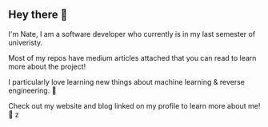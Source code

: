 ## Hey there 👋

<!--
**Resneak/Resneak** is a ✨ _special_ ✨ repository because its `README.md` (this file) appears on your GitHub profile.

Here are some ideas to get you started:

- 🔭 I’m currently working on ...
- 🌱 I’m currently learning ...
- 👯 I’m looking to collaborate on ...
- 🤔 I’m looking for help with ...
- 💬 Ask me about ...
- 📫 How to reach me: ...
- 😄 Pronouns: ...
- ⚡ Fun fact: ...
-->
I'm Nate, I am a software developer who currently is in my last semester of univeristy. 

Most of my repos have medium articles attached that you can read to learn more about the project!

I particularly love learning new things about machine learning & reverse engineering. 🤩

Check out my website and blog linked on my profile to learn more about me! 👾
z
